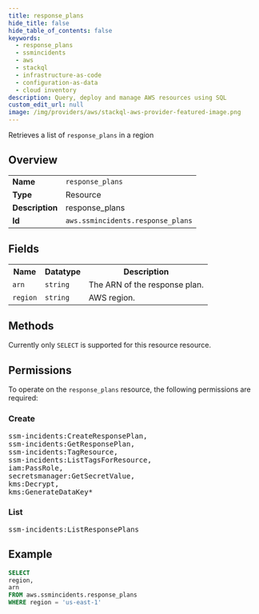 ```yaml
---
title: response_plans
hide_title: false
hide_table_of_contents: false
keywords:
  - response_plans
  - ssmincidents
  - aws
  - stackql
  - infrastructure-as-code
  - configuration-as-data
  - cloud inventory
description: Query, deploy and manage AWS resources using SQL
custom_edit_url: null
image: /img/providers/aws/stackql-aws-provider-featured-image.png
---
```

Retrieves a list of <code>response_plans</code> in a region

## Overview
<table><tbody>
<tr><td><b>Name</b></td><td><code>response_plans</code></td></tr>
<tr><td><b>Type</b></td><td>Resource</td></tr>
<tr><td><b>Description</b></td><td>response_plans</td></tr>
<tr><td><b>Id</b></td><td><code>aws.ssmincidents.response_plans</code></td></tr>
</tbody></table>

## Fields
<table><tbody>
<tr><th>Name</th><th>Datatype</th><th>Description</th></tr>
<tr><td><code>arn</code></td><td><code>string</code></td><td>The ARN of the response plan.</td></tr>
<tr><td><code>region</code></td><td><code>string</code></td><td>AWS region.</td></tr>

</tbody></table>

## Methods
Currently only <code>SELECT</code> is supported for this resource resource.

## Permissions

To operate on the <code>response_plans</code> resource, the following permissions are required:

### Create
<pre>
ssm-incidents:CreateResponsePlan,
ssm-incidents:GetResponsePlan,
ssm-incidents:TagResource,
ssm-incidents:ListTagsForResource,
iam:PassRole,
secretsmanager:GetSecretValue,
kms:Decrypt,
kms:GenerateDataKey*</pre>

### List
<pre>
ssm-incidents:ListResponsePlans</pre>


## Example
```sql
SELECT
region,
arn
FROM aws.ssmincidents.response_plans
WHERE region = 'us-east-1'
```
